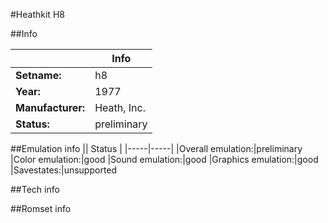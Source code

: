 #Heathkit H8

##Info

||Info|
|-----|-----|
|**Setname:**|h8
|**Year:**|1977
|**Manufacturer:**|Heath, Inc.
|**Status:**|preliminary

##Emulation info
|| Status |
|-----|-----|
|Overall emulation:|preliminary
|Color emulation:|good
|Sound emulation:|good
|Graphics emulation:|good
|Savestates:|unsupported

##Tech info

##Romset info

<!--- START OF EDITED COMMENT DO NOT TOUCH TEXT ABOVE-->
